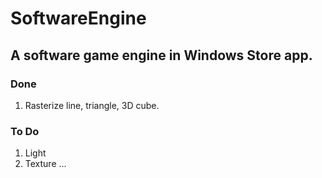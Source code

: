 # SoftwareEngine
## A software game engine in Windows Store app.

### Done
  1. Rasterize line, triangle, 3D cube.
  
### To Do
  1. Light
  2. Texture
  ...
